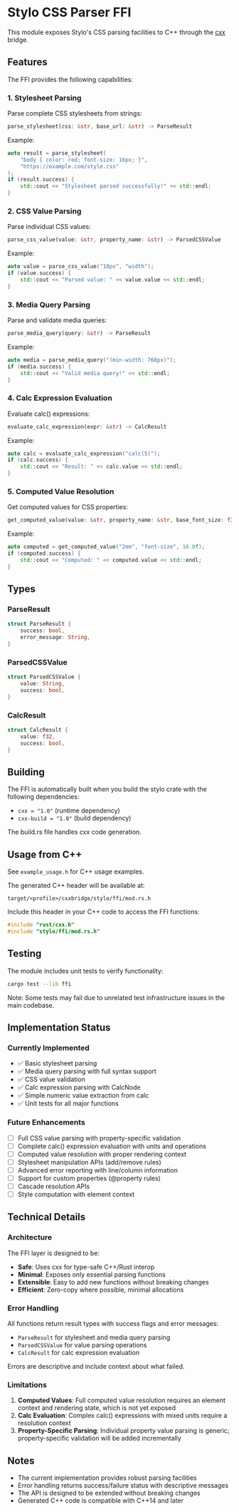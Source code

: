 # Stylo CSS Parser FFI

This module exposes Stylo's CSS parsing facilities to C++ through the [cxx](https://cxx.rs/) bridge.

## Features

The FFI provides the following capabilities:

### 1. Stylesheet Parsing
Parse complete CSS stylesheets from strings:
```rust
parse_stylesheet(css: &str, base_url: &str) -> ParseResult
```

Example:
```cpp
auto result = parse_stylesheet(
    "body { color: red; font-size: 16px; }",
    "https://example.com/style.css"
);
if (result.success) {
    std::cout << "Stylesheet parsed successfully!" << std::endl;
}
```

### 2. CSS Value Parsing
Parse individual CSS values:
```rust
parse_css_value(value: &str, property_name: &str) -> ParsedCSSValue
```

Example:
```cpp
auto value = parse_css_value("10px", "width");
if (value.success) {
    std::cout << "Parsed value: " << value.value << std::endl;
}
```

### 3. Media Query Parsing
Parse and validate media queries:
```rust
parse_media_query(query: &str) -> ParseResult
```

Example:
```cpp
auto media = parse_media_query("(min-width: 768px)");
if (media.success) {
    std::cout << "Valid media query!" << std::endl;
}
```

### 4. Calc Expression Evaluation
Evaluate calc() expressions:
```rust
evaluate_calc_expression(expr: &str) -> CalcResult
```

Example:
```cpp
auto calc = evaluate_calc_expression("calc(5)");
if (calc.success) {
    std::cout << "Result: " << calc.value << std::endl;
}
```

### 5. Computed Value Resolution
Get computed values for CSS properties:
```rust
get_computed_value(value: &str, property_name: &str, base_font_size: f32) -> ParsedCSSValue
```

Example:
```cpp
auto computed = get_computed_value("2em", "font-size", 16.0f);
if (computed.success) {
    std::cout << "Computed: " << computed.value << std::endl;
}
```

## Types

### ParseResult
```rust
struct ParseResult {
    success: bool,
    error_message: String,
}
```

### ParsedCSSValue
```rust
struct ParsedCSSValue {
    value: String,
    success: bool,
}
```

### CalcResult
```rust
struct CalcResult {
    value: f32,
    success: bool,
}
```

## Building

The FFI is automatically built when you build the stylo crate with the following dependencies:
- `cxx = "1.0"` (runtime dependency)
- `cxx-build = "1.0"` (build dependency)

The build.rs file handles cxx code generation.

## Usage from C++

See `example_usage.h` for C++ usage examples.

The generated C++ header will be available at:
```
target/<profile>/cxxbridge/stylo/ffi/mod.rs.h
```

Include this header in your C++ code to access the FFI functions:

```cpp
#include "rust/cxx.h"
#include "stylo/ffi/mod.rs.h"
```

## Testing

The module includes unit tests to verify functionality:

```bash
cargo test --lib ffi
```

Note: Some tests may fail due to unrelated test infrastructure issues in the main codebase.

## Implementation Status

### Currently Implemented
- ✅ Basic stylesheet parsing
- ✅ Media query parsing with full syntax support
- ✅ CSS value validation
- ✅ Calc expression parsing with CalcNode
- ✅ Simple numeric value extraction from calc
- ✅ Unit tests for all major functions

### Future Enhancements
- [ ] Full CSS value parsing with property-specific validation
- [ ] Complete calc() expression evaluation with units and operations
- [ ] Computed value resolution with proper rendering context
- [ ] Stylesheet manipulation APIs (add/remove rules)
- [ ] Advanced error reporting with line/column information
- [ ] Support for custom properties (@property rules)
- [ ] Cascade resolution APIs
- [ ] Style computation with element context

## Technical Details

### Architecture

The FFI layer is designed to be:
- **Safe**: Uses cxx for type-safe C++/Rust interop
- **Minimal**: Exposes only essential parsing functions
- **Extensible**: Easy to add new functions without breaking changes
- **Efficient**: Zero-copy where possible, minimal allocations

### Error Handling

All functions return result types with success flags and error messages:
- `ParseResult` for stylesheet and media query parsing
- `ParsedCSSValue` for value parsing operations
- `CalcResult` for calc expression evaluation

Errors are descriptive and include context about what failed.

### Limitations

1. **Computed Values**: Full computed value resolution requires an element context and rendering state, which is not yet exposed
2. **Calc Evaluation**: Complex calc() expressions with mixed units require a resolution context
3. **Property-Specific Parsing**: Individual property value parsing is generic; property-specific validation will be added incrementally

## Notes

- The current implementation provides robust parsing facilities
- Error handling returns success/failure status with descriptive messages
- The API is designed to be extended without breaking changes
- Generated C++ code is compatible with C++14 and later
